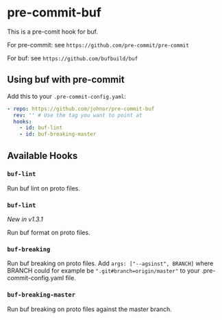 # pre-commit-buf

This is a pre-comit hook for buf.

For pre-commit: see `https://github.com/pre-commit/pre-commit`

For buf: see `https://github.com/bufbuild/buf`

## Using buf with pre-commit

Add this to your `.pre-commit-config.yaml`:

```yaml
- repo: https://github.com/johnor/pre-commit-buf
  rev: '' # Use the tag you want to point at
  hooks:
    - id: buf-lint
    - id: buf-breaking-master
```

## Available Hooks

### `buf-lint`

Run buf lint on proto files.

### `buf-lint`

_New in v1.3.1_

Run buf format on proto files.

### `buf-breaking`

Run buf breaking on proto files. Add `args: ["--agsinst", BRANCH]` where BRANCH
could for example be `".git#branch=origin/master"` to your
.pre-commit-config.yaml file.

### `buf-breaking-master`

Run buf breaking on proto files against the master branch.
